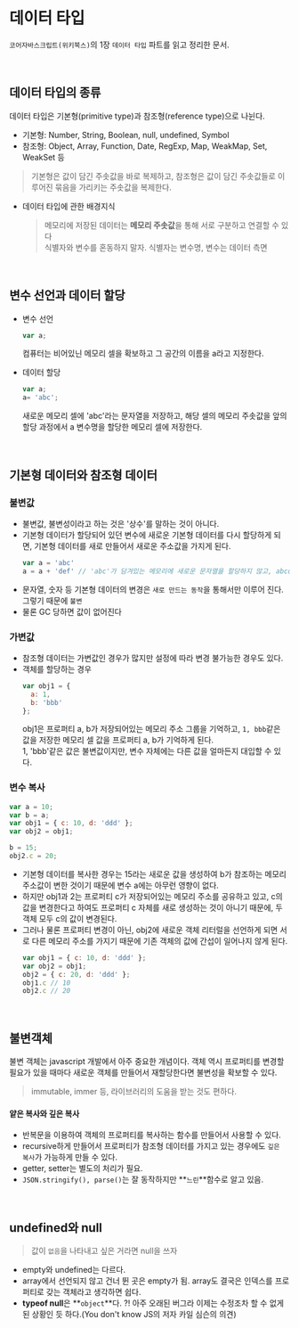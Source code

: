 # 데이터 타입

`코어자바스크립트(위키북스)`의 1장 `데이터 타입` 파트를 읽고 정리한 문서.

<br>


## 데이터 타입의 종류
데이터 타입은 기본형(primitive type)과 참조형(reference type)으로 나뉜다.
- 기본형: Number, String, Boolean, null, undefined, Symbol 
- 참조형: Object, Array, Function, Date, RegExp, Map, WeakMap, Set, WeakSet 등

> 기본형은 값이 담긴 주솟값을 바로 복제하고, 참조형은 값이 담긴 주솟값들로 이루어진 묶음을 가리키는 주솟값을 복제한다.

- 데이터 타입에 관한 배경지식
    > 메모리에 저장된 데이터는 **메모리 주솟값**을 통해 서로 구분하고 연결할 수 있다  
    > 식별자와 변수를 혼동하지 말자. 식별자는 변수명, 변수는 데이터 측면

<br>

## 변수 선언과 데이터 할당

- 변수 선언
    ```javascript
    var a;
    ```
  컴퓨터는 비어있닌 메모리 셀을 확보하고 그 공간의 이름을 a라고 지정한다.

- 데이터 할당
    ```javascript
    var a;
    a= 'abc';
    ```
    새로운 메모리 셀에 'abc'라는 문자열을 저장하고, 해당 셀의 메모리 주솟값을 앞의 할당 과정에서 a 변수명을 할당한 메모리 셀에 저장한다.

<br>

## 기본형 데이터와 참조형 데이터

### 불변값

- 불변값, 불변성이라고 하는 것은 '상수'를 말하는 것이 아니다.
- 기본형 데이터가 할당되어 있던 변수에 새로운 기본형 데이터를 다시 할당하게 되면, 기본형 데이터를 새로 만들어서 새로운 주소값을 가지게 된다.
    ```javascript
    var a = 'abc'
    a = a + 'def' // 'abc'가 담겨있는 메모리에 새로운 문자열을 할당하지 않고, abcdef라는 값을 새로운 메모리에 담고 주소 참조를 변경
    ```
- 문자열, 숫자 등 기본형 데이터의 변경은 `새로 만드는 동작`을 통해서만 이루어 진다. 그렇기 때문에 `불변`
- 물론 GC 당하면 값이 없어진다

### 가변값
- 참조형 데이터는 가변값인 경우가 많지만 설정에 따라 변경 불가능한 경우도 있다.
- 객체를 할당하는 경우
    ```javascript
    var obj1 = {
      a: 1,
      b: 'bbb'
    };
    ```
    obj1은 프로퍼티 a, b가 저장되어있는 메모리 주소 그룹을 기억하고, `1, bbb`같은 값을 저장한 메모리 셀 값을 프로퍼티 a, b가 기억하게 된다.  
    1, 'bbb'같은 값은 불변값이지만, 변수 자체에는 다른 값을 얼마든지 대입할 수 있다.
     
### 변수 복사
```javascript
var a = 10;
var b = a;
var obj1 = { c: 10, d: 'ddd' };
var obj2 = obj1;

b = 15;
obj2.c = 20;
```
- 기본형 데이터를 복사한 경우는 15라는 새로운 값을 생성하여 b가 참조하는 메모리 주소값이 변한 것이기 때문에 변수 a에는 아무런 영향이 없다.
- 하지만 obj1과 2는 프로퍼티 c가 저장되어있는 메모리 주소를 공유하고 있고, c의 값을 변경한다고 하여도 프로퍼티 c 자체를 새로 생성하는 것이 아니기 때문에, 두 객체 모두 c의 값이 변경된다.
- 그러나 물론 프로퍼티 변경이 아닌, obj2에 새로운 객체 리터럴을 선언하게 되면 서로 다른 메모리 주소를 가지기 때문에 기존 객체의 값에 간섭이 일어나지 않게 된다.
    ```javascript
    var obj1 = { c: 10, d: 'ddd' };
    var obj2 = obj1;
    obj2 = { c: 20, d: 'ddd' };
    obj1.c // 10
    obj2.c // 20
    ```

<br>

## 불변객체
불변 객체는 javascript 개발에서 아주 중요한 개념이다. 객체 역시 프로퍼티를 변경할 필요가 있을 때마다 새로운 객체를 만들어서 재할당한다면 불변성을 확보할 수 있다.  
> immutable, immer 등, 라이브러리의 도움을 받는 것도 편하다.

#### 얕은 복사와 깊은 복사
- 반복문을 이용하여 객체의 프로퍼티를 복사하는 함수를 만들어서 사용할 수 있다.
- recursive하게 만들어서 프로퍼티가 참조형 데이터를 가지고 있는 경우에도 `깊은 복사`가 가능하게 만들 수 있다.
- getter, setter는 별도의 처리가 필요.
- `JSON.stringify(), parse()`는 잘 동작하지만 **`느린`**함수로 알고 있음.

<br>

## undefined와 null
> 값이 `없음`을 나타내고 싶은 거라면 null을 쓰자  

- empty와 undefined는 다르다.
- array에서 선언되지 않고 건너 뛴 곳은 empty가 됨. array도 결국은 인덱스를 프로퍼티로 갖는 객체라고 생각하면 쉽다.
- **typeof null**은 **`object`**다. ?! 아주 오래된 버그라 이제는 수정조차 할 수 없게 된 상황인 듯 하다.(You don't know JS의 저자 카일 심슨의 의견)





